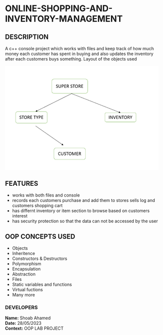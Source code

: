 # ONLINE-SHOPPING-AND-INVENTORY-MANAGEMENT
## DESCRIPTION
A c++ console project which works with files and keep track of how much money each customer has spent in buying
and also updates the inventory after each customers buys something. Layout of the objects used

![Alt text](object_layout.png)

## FEATURES 

* works with both files and console
* records each customers purchase and add them to stores sells log and customers shopping cart
* has differnt inventory or item section to browse based on customers interest
* has security protection so that the data can not be accessed by the user

## OOP CONCEPTS USED

* Objects
* Inheritence
* Constructors & Destructors
* Polymorphism 
* Encapsulation 
* Abstraction
* Files
* Static variables and functions
* Virtual fuctions
* Many more 

### DEVELOPERS
****Name:**** Shoab Ahamed <br>
****Date:**** 28/05/2023 <br>
****Context:**** OOP LAB PROJECT